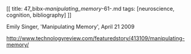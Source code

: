 [[
title: 47_bibx-_manipulating_memory_-61-.md
tags: [neuroscience, cognition, bibliography]
]]

Emily Singer, 'Manipulating Memory', April 21 2009

<http://www.technologyreview.com/featuredstory/413109/manipulating-memory/>
